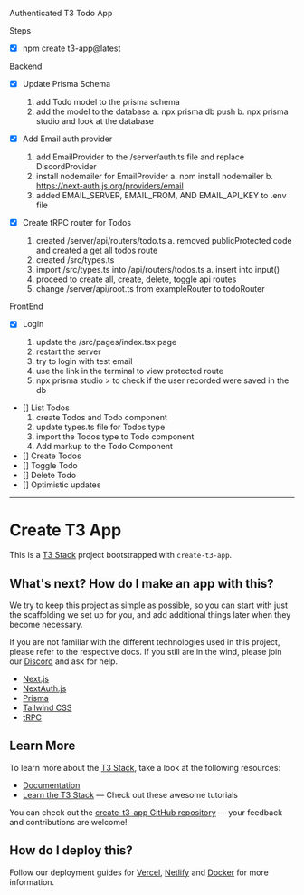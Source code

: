 Authenticated T3 Todo App

Steps

- [x] npm create t3-app@latest

Backend

- [x] Update Prisma Schema

  1. add Todo model to the prisma schema
  2. add the model to the database
     a. npx prisma db push
     b. npx prisma studio and look at the database

- [x] Add Email auth provider

  1. add EmailProvider to the /server/auth.ts file and replace DiscordProvider
  2. install nodemailer for EmailProvider
     a. npm install nodemailer
     b. https://next-auth.js.org/providers/email
  3. added EMAIL_SERVER, EMAIL_FROM, AND EMAIL_API_KEY to .env file

- [x] Create tRPC router for Todos
  1. created /server/api/routers/todo.ts
     a. removed publicProtected code and created a get all todos route
  2. created /src/types.ts
  3. import /src/types.ts into /api/routers/todos.ts
     a. insert into input()
  4. proceed to create all, create, delete, toggle api routes
  5. change /server/api/root.ts from exampleRouter to todoRouter

FrontEnd

- [x] Login

  1. update the /src/pages/index.tsx page
  2. restart the server
  3. try to login with test email
  4. use the link in the terminal to view protected route
  5. npx prisma studio > to check if the user recorded were saved in the db

- [] List Todos
  1. create Todos and Todo component
  2. update types.ts file for Todos type
  3. import the Todos type to Todo component
  4. Add markup to the Todo Component
- [] Create Todos
- [] Toggle Todo
- [] Delete Todo
- [] Optimistic updates

---

# Create T3 App

This is a [T3 Stack](https://create.t3.gg/) project bootstrapped with `create-t3-app`.

## What's next? How do I make an app with this?

We try to keep this project as simple as possible, so you can start with just the scaffolding we set up for you, and add additional things later when they become necessary.

If you are not familiar with the different technologies used in this project, please refer to the respective docs. If you still are in the wind, please join our [Discord](https://t3.gg/discord) and ask for help.

- [Next.js](https://nextjs.org)
- [NextAuth.js](https://next-auth.js.org)
- [Prisma](https://prisma.io)
- [Tailwind CSS](https://tailwindcss.com)
- [tRPC](https://trpc.io)

## Learn More

To learn more about the [T3 Stack](https://create.t3.gg/), take a look at the following resources:

- [Documentation](https://create.t3.gg/)
- [Learn the T3 Stack](https://create.t3.gg/en/faq#what-learning-resources-are-currently-available) — Check out these awesome tutorials

You can check out the [create-t3-app GitHub repository](https://github.com/t3-oss/create-t3-app) — your feedback and contributions are welcome!

## How do I deploy this?

Follow our deployment guides for [Vercel](https://create.t3.gg/en/deployment/vercel), [Netlify](https://create.t3.gg/en/deployment/netlify) and [Docker](https://create.t3.gg/en/deployment/docker) for more information.
